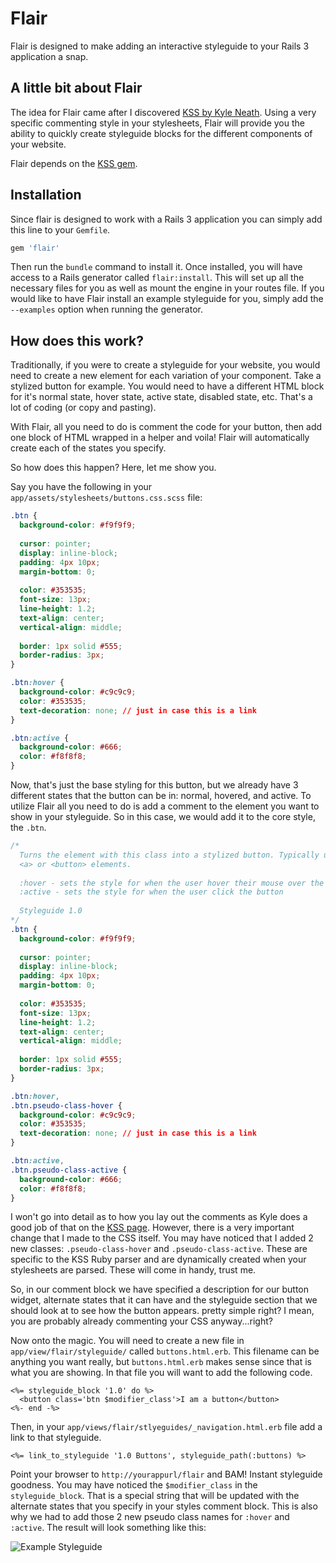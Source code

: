 Flair
==========================

Flair is designed to make adding an interactive styleguide to your Rails 3
application a snap.

A little bit about Flair
--------------------------

The idea for Flair came after I discovered [KSS by Kyle Neath](https://github.com/kneath/kss).
Using a very specific commenting style in your stylesheets, Flair will provide
you the ability to quickly create styleguide blocks for the different components
of your website.

Flair depends on the [KSS gem](https://github.com/kneath/kss).

Installation
--------------------------

Since flair is designed to work with a Rails 3 application you can simply add
this line to your `Gemfile`.

```ruby
gem 'flair'
```

Then run the `bundle` command to install it. Once installed, you will have access
to a Rails generator called `flair:install`. This will set up all the necessary
files for you as well as mount the engine in your routes file. If you would like
to have Flair install an example styleguide for you, simply add the `--examples`
option when running the generator.

How does this work?
--------------------------

Traditionally, if you were to create a styleguide for your website, you would
need to create a new element for each variation of your component. Take a
stylized button for example. You would need to have a different HTML block for
it's normal state, hover state, active state, disabled state, etc. That's a lot
of coding (or copy and pasting).

With Flair, all you need to do is comment the code for your button, then add
one block of HTML wrapped in a helper and voila! Flair will automatically create
each of the states you specify.

So how does this happen? Here, let me show you.

Say you have the following in your `app/assets/stylesheets/buttons.css.scss`
file:

```css
.btn {
  background-color: #f9f9f9;
  
  cursor: pointer;
  display: inline-block;
  padding: 4px 10px;
  margin-bottom: 0;
  
  color: #353535;
  font-size: 13px;
  line-height: 1.2;
  text-align: center;
  vertical-align: middle;
  
  border: 1px solid #555;
  border-radius: 3px;
}

.btn:hover {
  background-color: #c9c9c9;
  color: #353535;
  text-decoration: none; // just in case this is a link
}

.btn:active {
  background-color: #666;
  color: #f8f8f8;
}
```

Now, that's just the base styling for this button, but we already have 3
different states that the button can be in: normal, hovered, and active. To
utilize Flair all you need to do is add a comment to the element you want to
show in your styleguide. So in this case, we would add it to the core style, the
`.btn`.

```css
/*
  Turns the element with this class into a stylized button. Typically used on
  <a> or <button> elements.
  
  :hover - sets the style for when the user hover their mouse over the element
  :active - sets the style for when the user click the button
  
  Styleguide 1.0
*/
.btn {
  background-color: #f9f9f9;
  
  cursor: pointer;
  display: inline-block;
  padding: 4px 10px;
  margin-bottom: 0;
  
  color: #353535;
  font-size: 13px;
  line-height: 1.2;
  text-align: center;
  vertical-align: middle;
  
  border: 1px solid #555;
  border-radius: 3px;
}

.btn:hover,
.btn.pseudo-class-hover {
  background-color: #c9c9c9;
  color: #353535;
  text-decoration: none; // just in case this is a link
}

.btn:active,
.btn.pseudo-class-active {
  background-color: #666;
  color: #f8f8f8;
}
```

I won't go into detail as to how you lay out the comments as Kyle does a good
job of that on the [KSS page](http://github.com/kneath/kss). However, there
is a very important change that I made to the CSS itself. You may have noticed
that I added 2 new classes: `.pseudo-class-hover` and `.pseudo-class-active`.
These are specific to the KSS Ruby parser and are dynamically created when 
your stylesheets are parsed. These will come in handy, trust me.

So, in our comment block we have specified a description for our button widget,
alternate states that it can have and the styleguide section that we should
look at to see how the button appears. pretty simple right? I mean, you are
probably already commenting your CSS anyway...right?

Now onto the magic. You will need to create a new file in
`app/view/flair/styleguide/` called `buttons.html.erb`. This filename can be
anything you want really, but `buttons.html.erb` makes sense since that is
what you are showing. In that file you will want to add the following code.

```erb
<%= styleguide_block '1.0' do %>
  <button class='btn $modifier_class'>I am a button</button>
<%- end -%>
```

Then, in your `app/views/flair/stlyeguides/_navigation.html.erb` file add
a link to that styleguide.

```erb
<%= link_to_styleguide '1.0 Buttons', styleguide_path(:buttons) %>
```

Point your browser to `http://yourappurl/flair` and BAM! Instant styleguide
goodness. You may have noticed the `$modifier_class` in the `styleguide_block`.
That is a special string that will be updated with the alternate states that you
specify in your styles comment block. This is also why we had to add those 2 new pseudo class names for
`:hover` and `:active`. The result will look something like this:

![Example Styleguide](https://raw.github.com/tschmidt/flair/master/example/styleguide.png)